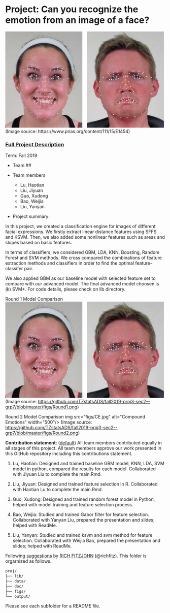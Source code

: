 # Project: Can you recognize the emotion from an image of a face? 
<img src="figs/CE.jpg" alt="Compound Emotions" width="500"/>
(Image source: https://www.pnas.org/content/111/15/E1454)

### [Full Project Description](doc/project3_desc.md)

Term: Fall 2019

+ Team ##
+ Team members
	+ Lu, Haotian 
	+ Liu, Jiyuan
	+ Guo, Xudong
	+ Bao, Weijia
	+ Liu, Yanyan

+ Project summary: 

In this project, we created a classification engine for images of different facial expressions. We firstly extract linear distance features using SFFS and KSVM. Then, we also added some nonlinear features such as areas and slopes based on basic features.

In terms of classifiers, we considered GBM, LDA, KNN, Boosting, Random Forest and SVM methods. We cross compared the combinations of feature extraction methods and classifiers in order to find the optimal feature-classifer pair.

We also applied GBM as our baseline model with selected feature set to compare with our advanced model. The final advanced model choosen is (k) SVM+. For code details, please check on lib directory.

Round 1 Model Comparison
<img src="figs/CE.jpg" alt="Compound Emotions" width="500"/>
(Image source: https://github.com/TZstatsADS/fall2019-proj3-sec2--grp7/blob/master/figs/Round1.png)

Round 2 Model Comparison
img src="figs/CE.jpg" alt="Compound Emotions" width="500"/>
(Image source: https://github.com/TZstatsADS/fall2019-proj3-sec2--grp7/blob/master/figs/Round2.png)

**Contribution statement**: ([default](doc/a_note_on_contributions.md)) All team members contributed equally in all stages of this project. All team members approve our work presented in this GitHub repository including this contributions statement. 


1. Lu, Haotian: Designed and trained baseline GBM model, KNN, LDA, SVM model in python, compared the results for each model. Collaborated with Jiyuan Liu to complete the main.Rmd.

2. Liu, Jiyuan: Designed and trained feature selection in R. Collaborated with Haotian Lu to complete the main.Rmd.

3. Guo, Xudong: Designed and trained random forest model in Python, helped with model training and feature selection process.

4. Bao, Weijia: Studied and trained Gabor filter for feature selection. Collaborated with Yanyan Liu, prepared the presentation and slides; helped with ReadMe. 

5. Liu, Yanyan: Studied and trained ksvm and svm method for feature selection. Collaborated with Weijia Bao, prepared the presentation and slides; helped with ReadMe. 

Following [suggestions](http://nicercode.github.io/blog/2013-04-05-projects/) by [RICH FITZJOHN](http://nicercode.github.io/about/#Team) (@richfitz). This folder is orgarnized as follows.

```
proj/
├── lib/
├── data/
├── doc/
├── figs/
└── output/
```

Please see each subfolder for a README file.
